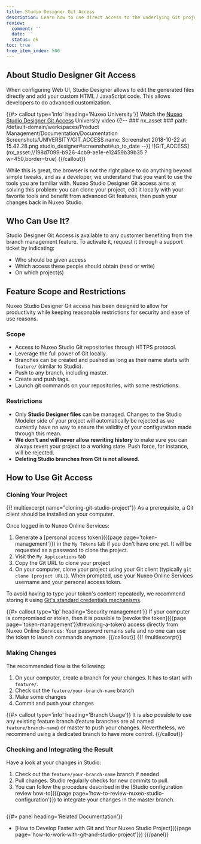 ```yaml
---
title: Studio Designer Git Access
description: Learn how to use direct access to the underlying Git project for Studio Designer.
review:
  comment: ''
  date: ''
  status: ok
toc: true
tree_item_index: 500
---
```


## About Studio Designer Git Access

When configuring Web UI, Studio Designer allows to edit the generated files directly and add your custom HTML / JavaScript code. This allows developers to do advanced customization.

{{#> callout type='info' heading='Nuxeo University'}}
Watch the [Nuxeo Studio Designer Git Access](https://university.nuxeo.com/nuxeo/learn/course/external/view/elearning/160/NuxeoFrontendDevelopment-Howtocreateacustomelement) University video
{{!--     ### nx_asset ###
    path: /default-domain/workspaces/Product Management/Documentation/Documentation Screenshots/UNIVERSITY/GIT_ACCESS
    name: Screenshot 2018-10-22 at 15.42.28.png
    studio_designer#screenshot#up_to_date
--}}
![GIT_ACCESS](nx_asset://198d7099-b926-4cb9-ae1e-e12459b39b35 ?w=450,border=true)
{{/callout}}

While this is great, the browser is not the right place to do anything beyond simple tweaks, and as a developer, we understand that you want to use the tools you are familiar with. Nuxeo Studio Designer Git access aims at solving this problem: you can clone your project, edit it locally with your favorite tools and benefit from advanced Git features, then push your changes back in Nuxeo Studio.

## Who Can Use It?

Studio Designer Git Access is available to any customer benefiting from the branch management feature.
To activate it, request it through a support ticket by indicating:

- Who should be given access
- Which access these people should obtain (read or write)
- On which project(s)

## Feature Scope and Restrictions

Nuxeo Studio Designer Git access has been designed to allow for productivity while keeping reasonable restrictions for security and ease of use reasons.

### Scope

- Access to Nuxeo Studio Git repositories through HTTPS protocol.
- Leverage the full power of Git locally.
- Branches can be created and pushed as long as their name starts with `feature/` (similar to Studio).
- Push to any branch, including master.
- Create and push tags.
- Launch git commands on your repositories, with some restrictions.

### Restrictions

- Only **Studio Designer files** can be managed. Changes to the Studio Modeler side of your project will automatically be rejected as we currently have no way to ensure the validity of your configuration made through this mean.
- **We don't and will never allow rewriting history** to make sure you can always revert your project to a working state. Push force, for instance, will be rejected.
- **Deleting Studio branches from Git is not allowed**.

## How to Use Git Access

### Cloning Your Project

{{! multiexcerpt name="cloning-git-studio-project"}}
As a prerequisite, a Git client should be installed on your computer.

Once logged in to Nuxeo Online Services:

1. Generate a [personal access token]({{page page='token-management'}}) in the `My Tokens` tab if you don't have one yet. It will be requested as a password to clone the project.
1. Visit the `My Applications` tab
1. Copy the Git URL to clone your project
1. On your computer, clone your project using your Git client (typically `git clone [project URL]`). When prompted, use your Nuxeo Online Services username and your personal access token.

To avoid having to type your token's content repeatedly, we recommend storing it using [Git's standard credentials mechanisms](https://git-scm.com/docs/gitcredentials).

{{#> callout type='tip' heading='Security management'}}
If your computer is compromised or stolen, then it is possible to [revoke the token]({{page page='token-management'}}#revoking-a-token) access directly from Nuxeo Online Services: Your password remains safe and no one can use the token to launch commands anymore.
{{/callout}}
{{! /multiexcerpt}}

### Making Changes

The recommended flow is the following:

1. On your computer, create a branch for your changes. It has to start with `feature/`.
1. Check out the `feature/your-branch-name` branch
1. Make some changes
1. Commit and push your changes

{{#> callout type='info' heading='Branch Usage'}}
It is also possible to use any existing feature branch (feature branches are all named `feature/branch-name`) or master to push your changes. Nevertheless, we recommend using a dedicated branch to have more control.
{{/callout}}

### Checking and Integrating the Result

Have a look at your changes in Studio:

1. Check out the `feature/your-branch-name` branch if needed
1. Pull changes.
   Studio regularly checks for new commits to pull.
1. You can follow the procedure described in the [Studio configuration review how-to]({{page page='how-to-review-nuxeo-studio-configuration'}}) to integrate your changes in the master branch.

<div class="row" data-equalizer data-equalize-on="medium">

<div class="column medium-6">

{{#> panel heading='Related Documentation'}}

- [How to Develop Faster with Git and Your Nuxeo Studio Project]({{page page='how-to-work-with-git-and-studio-project'}})
  {{/panel}}

</div>

</div>
